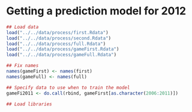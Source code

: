 Getting a prediction model for 2012
===================================





```r
## Load data
load("../../data/process/first.Rdata")
load("../../data/process/second.Rdata")
load("../../data/process/full.Rdata")
load("../../data/process/gameFirst.Rdata")
load("../../data/process/gameFull.Rdata")

## Fix names
names(gameFirst) <- names(first)
names(gameFull) <- names(full)

## Specify data to use when to train the model
gameFi2011 <- do.call(rbind, gameFirst[as.character(2006:2011)])

## Load libraries
```

